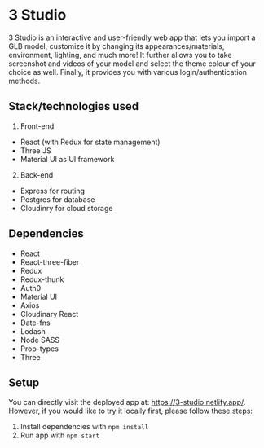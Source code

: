 # 3 Studio

3 Studio is an interactive and user-friendly web app that lets you import a GLB model, customize it by changing its appearances/materials, environment, lighting, and much more! It further allows you to take screenshot and videos of your model and select the theme colour of your choice as well. Finally, it provides you with various login/authentication methods.

<!-- ## Final Product

## ![Save new appointment](./docs/save-new-appointment.gif)

## ![Delete appointment](./docs/delete-appointment.gif)

## ![Edit-appointment](./docs/edit-appointment.gif)

## ![Save new appointment no name](./docs/save-new-appointment-no-name.gif)

## ![Simulate cancel error](./docs/simulate-cancel-error.gif) -->

## Stack/technologies used

1. Front-end

- React (with Redux for state management)
- Three JS
- Material UI as UI framework

2. Back-end

- Express for routing
- Postgres for database
- Cloudinry for cloud storage

## Dependencies

- React
- React-three-fiber
- Redux
- Redux-thunk
- Auth0
- Material UI
- Axios
- Cloudinary React
- Date-fns
- Lodash
- Node SASS
- Prop-types
- Three

## Setup

You can directly visit the deployed app at: https://3-studio.netlify.app/. However, if you would like to try it locally first, please follow these steps:

1. Install dependencies with `npm install`
2. Run app with `npm start`
